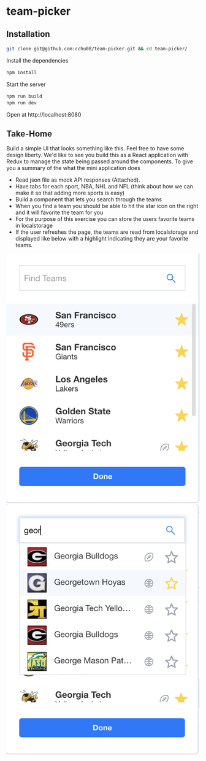# team-picker

Installation
------------
```bash
git clone git@github.com:cchu08/team-picker.git && cd team-picker/
```

Install the dependencies

```bash
npm install
```

Start the server

```bash
npm run build
npm run dev
```

Open at http://localhost:8080

Take-Home
------------

Build a simple UI that looks something like this. Feel free to have some design liberty. We'd like to see you build this as a React application with Redux to manage the state being passed around the components. To give you a summary of the what the mini application does

- Read json file as mock API responses (Attached).
- Have tabs for each sport, NBA, NHL and NFL (think about how we can make it so that adding more sports is easy)
- Build a component that lets you search through the teams
- When you find a team you should be able to hit the star icon on the right and it will favorite the team for you
- For the purpose of this exercise you can store the users favorite teams in localstorage
- If the user refreshes the page, the teams are read from localstorage and displayed like below with a highlight indicating they are your favorite teams.

![](teampicker1.png)
![](teampicker2.png)
